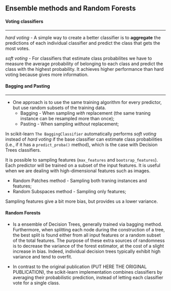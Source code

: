 ## Ensemble methods and Random Forests

#### Voting classifiers
---
*hard voting* - A simple way to create a better classifier is to **aggregate** the predictions of each individual classifier and predict the class that gets the most votes.

*soft voting* - For classifiers that estimate class probabilites we have to measure the average probability of belonging to each class and predict the class with the highest probability. It achieves higher performance than hard voting because gives more information.


#### Bagging and Pasting
---
* One approach is to use the same training algorithm for every predictor, but use random subsets of the training data.
    * Bagging - When sampling *with* replacement (the same traning instance can be resampled more than once);
    * Pasting - When sampling *without* replacement;

In scikit-learn ```The BaggingClassifier``` automatically performs *soft voting* instead of *hard voting* if the base classifier can estimate class probabilities (i.e., if it has a ```predict_proba()``` method), which is the case with Decision Trees classifiers.


It is possible to sampling features (```max_features``` and ```bootsrap_features```). Each predictor will be trained on a subset of the input features. It is useful when we are dealing with high-dimensional features such as images.
* Random Patches method - Sampling both traning instances and features;
* Random Subspaces method - Sampling only features;

Sampling features give a bit more bias, but provides us a lower variance.

#### Random Forests
- Is a ensemble of Decision Trees, generally trained via bagging method. Furthermore, when splitting each node during the construction of a tree, the best split is found either from all input features or a random subset of the total features. The purpose of these extra sources of randomness is to decrease the variance of the forest estimator, at the cost of a slight increase in bias. Indeed, individual decision trees typically exhibit high variance and tend to overfit. 

- In contrast to the original publication (PUT HERE THE ORIGINAL PUBLICATION), the scikit-learn implementation combines classifiers by averaging their probabilistic prediction, instead of letting each classifier vote for a single class.




